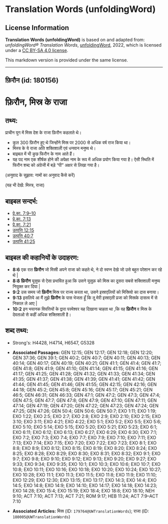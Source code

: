 # Translation Words (unfoldingWord)

## License Information

**Translation Words (unfoldingWord)** is based on and adapted from: _unfoldingWord® Translation Words_, [unfoldingWord](https://unfoldingword.org/utw), 2022, which is licensed under a [CC BY-SA 4.0 license](https://creativecommons.org/licenses/by-sa/4.0/legalcode.en).

This markdown version is provided under the same license.



--------------------------------

## फ़िरौन (id: 180156)

फ़िरौन, मिस्र के राजा
=====================

तथ्य:
-----

प्राचीन युग में मिस्र देश के राजा फ़िरौन कहलाते थे।

* कुल 300 फ़िरौन हुए थे जिन्होंने मिस्र पर 2000 से अधिक वर्ष राज किया था।
* मिस्त्र के ये राजा अति शक्तिशाली एवं धनवान मनुष्य थे।
* बाइबल में भी कुछ फिरौन के नाम आते हैं।
* यह पद नाम एक शीर्षक होने की अपेक्षा नाम के रूप में अधिक प्रयोग किया गया है। ऐसी स्थिति में फिरौन शब्द को अंग्रेजी में बड़े “पी” अक्षर से लिखा गया है।

(अनुवाद के सुझाव: नामों का अनुवाद कैसे करें)

(यह भी देखें: मिस्त्र, राजा)

बाइबल सन्दर्भ:
--------------

* [प्रे.का. 7:9–10](https://ref.ly/Acts7:9-Acts7:10)
* [प्रे.का. 7:13](https://ref.ly/Acts7:13)
* [प्रे.का. 7:21](https://ref.ly/Acts7:21)
* [उत्पत्ति 12:15](https://ref.ly/Gen12:15)
* [उत्पत्ति 40:7](https://ref.ly/Gen40:7)
* [उत्पत्ति 41:25](https://ref.ly/Gen41:25)

बाइबल की कहानियों के उदाहरण:
----------------------------

* **8:6** एक रात **फ़िरौन** जो मिस्री अपने राजा को कहते थे, ने दो स्वप्न देखे जो उसे बहुत परेशान कर रहे थे \|
* **8:8** **फ़िरौन** यूसुफ से ऐसा प्रभावित हुआ कि उसने यूसुफ़ को मिस्र का दूसरा सबसे शक्तिशाली मनुष्य नियुक्त कर दिया \|
* **9:2** उस समय जो **फ़िरौन** मिस्र पर राज्य करता था, उसने इस्राएलियों को मिस्रियो का दास बनाया।
* **9:13** इसलिये आ मैं तुझे **फ़िरौन** के पास भेजता हूँ कि तू मेरी इस्राएली प्रजा को मिस्रके दासत्व में से निकाल ले आए \|
* **10:2** इन भयानक विपत्तियों के द्वारा परमेश्वर यह दिखाना चाहता था ,कि वह **फ़िरौन** व मिस्र के देवताओ से कहीं अधिक शक्तिशाली है।

शब्द तथ्य:
----------

* Strong's: H4428, H4714, H6547, G5328

* **Associated Passages:** GEN 12:15; GEN 12:17; GEN 12:18; GEN 12:20; GEN 37:36; GEN 39:1; GEN 40:2; GEN 40:7; GEN 40:11; GEN 40:13; GEN 40:14; GEN 40:17; GEN 40:19; GEN 40:21; GEN 41:1; GEN 41:4; GEN 41:7; GEN 41:8; GEN 41:9; GEN 41:10; GEN 41:14; GEN 41:15; GEN 41:16; GEN 41:17; GEN 41:25; GEN 41:28; GEN 41:32; GEN 41:33; GEN 41:34; GEN 41:35; GEN 41:37; GEN 41:38; GEN 41:39; GEN 41:41; GEN 41:42; GEN 41:44; GEN 41:45; GEN 41:46; GEN 41:55; GEN 42:15; GEN 42:16; GEN 44:18; GEN 45:2; GEN 45:8; GEN 45:16; GEN 45:17; GEN 45:21; GEN 46:5; GEN 46:31; GEN 46:33; GEN 47:1; GEN 47:2; GEN 47:3; GEN 47:4; GEN 47:5; GEN 47:7; GEN 47:8; GEN 47:9; GEN 47:10; GEN 47:11; GEN 47:14; GEN 47:19; GEN 47:20; GEN 47:22; GEN 47:23; GEN 47:24; GEN 47:25; GEN 47:26; GEN 50:4; GEN 50:6; GEN 50:7; EXO 1:11; EXO 1:19; EXO 1:22; EXO 2:5; EXO 2:7; EXO 2:8; EXO 2:9; EXO 2:10; EXO 2:15; EXO 3:10; EXO 3:11; EXO 4:21; EXO 4:22; EXO 5:1; EXO 5:2; EXO 5:5; EXO 5:6; EXO 5:10; EXO 5:14; EXO 5:15; EXO 5:20; EXO 5:21; EXO 5:23; EXO 6:1; EXO 6:11; EXO 6:12; EXO 6:13; EXO 6:27; EXO 6:29; EXO 6:30; EXO 7:1; EXO 7:2; EXO 7:3; EXO 7:4; EXO 7:7; EXO 7:9; EXO 7:10; EXO 7:11; EXO 7:13; EXO 7:14; EXO 7:15; EXO 7:20; EXO 7:22; EXO 7:23; EXO 8:1; EXO 8:8; EXO 8:9; EXO 8:12; EXO 8:15; EXO 8:19; EXO 8:20; EXO 8:24; EXO 8:25; EXO 8:28; EXO 8:29; EXO 8:30; EXO 8:31; EXO 8:32; EXO 9:1; EXO 9:7; EXO 9:8; EXO 9:10; EXO 9:12; EXO 9:13; EXO 9:20; EXO 9:27; EXO 9:33; EXO 9:34; EXO 9:35; EXO 10:1; EXO 10:3; EXO 10:6; EXO 10:7; EXO 10:8; EXO 10:11; EXO 10:16; EXO 10:18; EXO 10:20; EXO 10:24; EXO 10:27; EXO 10:28; EXO 11:1; EXO 11:3; EXO 11:5; EXO 11:8; EXO 11:9; EXO 11:10; EXO 12:29; EXO 12:30; EXO 13:15; EXO 13:17; EXO 14:3; EXO 14:4; EXO 14:5; EXO 14:8; EXO 14:9; EXO 14:10; EXO 14:17; EXO 14:18; EXO 14:23; EXO 14:28; EXO 15:4; EXO 15:19; EXO 18:4; EXO 18:8; EXO 18:10; NEH 9:10; ACT 7:10; ACT 7:13; ACT 7:21; ROM 9:17; HEB 11:24; ACT 7:9–ACT 7:10
* **Associated Articles:** मिस्र (ID: `179764@UWTranslationWords`); राजा (ID: `180005@UWTranslationWords`)

